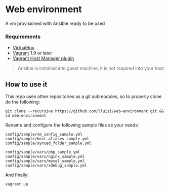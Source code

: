# Web environment

A vm provisioned with Ansible ready to be used

### Requirements

* [VirtualBox](https://www.virtualbox.org)
* [Vagrant](https://www.vagrantup.com) 1.9 or later
* [Vagrant Host Manager plugin](https://github.com/devopsgroup-io/vagrant-hostmanager)

> Ansible is installed into guest machine, it is not required into your host

## How to use it

This repo uses other repositories as a git submodules, so to properly clone do the following:

```
git clone --recursive https://github.com/lluisi/web-environment.git && cd web-environment
```

Rename and configure the following sample files as your needs:


```
config/sample/vm_config_sample.yml
config/sample/host_aliases_sample.yml
config/sample/synced_folder_sample.yml
```

```
config/sample/vars/php_sample.yml
config/sample/vars/nginx_sample.yml
config/sample/vars/mysql_sample.yml
config/sample/vars/xdebug_sample.yml
```

And finally:
```
vagrant up
```